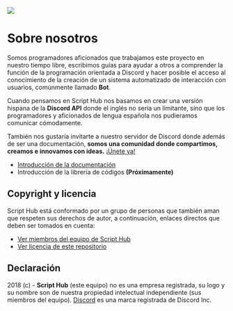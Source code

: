 ![](https://scripthubteam.github.io/docs/assets/logo-bn.png)

# Sobre nosotros

Somos programadores aficionados que trabajamos este proyecto en nuestro tiempo libre, escribimos guías para ayudar a otros a comprender la función de la programación orientada a Discord y hacer posible el acceso al conocimiento de la creación de un sistema automatizado de interacción con usuarios, comúnmente llamado **Bot**.

Cuando pensamos en Script Hub nos basamos en crear una versión hispana de la **Discord API** donde el inglés no sería un limitante, sino que los programadores y aficionados de lengua española nos pudieramos comunicar cómodamente.

También nos gustaría invitarte a nuestro servidor de Discord donde además de ser una documentación, **somos una comunidad donde compartimos, creamos e innovamos con ideas.** [¡Únete ya!](https://discord.gg/VK2V7Yk)

* [Introducción de la documentación](https://scripthubteam.github.io/docs)
* Introducción de la librería de códigos **(Próximamente)**

## Copyright y licencia

Script Hub está conformado por un grupo de personas que también aman que respeten sus derechos de autor, a continuación, enlaces directos que deben ser tomados en cuenta:

* [Ver miembros del equipo de Script Hub](https://github.com/orgs/scripthubteam/people)
* [Ver licencia de este repositorio](https://github.com/scripthubteam/scripthubteam.github.io/blob/master/LICENSE)

## Declaración

2018 \(c\) - **Script Hub** \(este equipo\) no es una empresa registrada, su logo y su nombre son de nuestra propiedad intelectual independiente \(sus miembros del equipo\). [Discord](https://es.wikipedia.org/wiki/Discord) es una marca registrada de Discord Inc.

